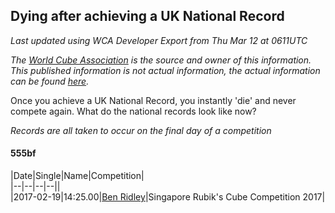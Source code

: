## Dying after achieving a UK National Record 

*Last updated using WCA Developer Export from Thu Mar 12 at 0611UTC*

*The [World Cube Association](https://www.worldcubeassociation.org) is the source and owner of this information. This published information is not actual information, the actual information can be found [here](https://www.worldcubeassociation.org/results).*

Once you achieve a UK National Record, you instantly 'die' and never compete again. What do the national records look like now?

*Records are all taken to occur on the final day of a competition*

#### 555bf

|Date|Single|Name|Competition|  
|--|--|--|--||  
|2017-02-19|14:25.00|[Ben Ridley](https://www.worldcubeassociation.org/persons/2016RIDL01)|Singapore Rubik's Cube Competition 2017|  
